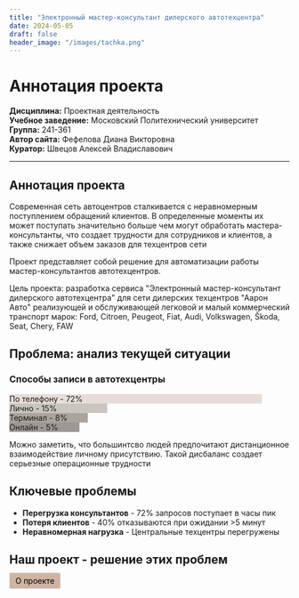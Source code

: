 ```yaml
---
title: "Электронный мастер-консультант дилерского автотехцентра"
date: 2024-05-05
draft: false
header_image: "/images/tachka.png"
---
```

# Аннотация проекта


**Дисциплина:** Проектная деятельность  
**Учебное заведение:** Московский Политехнический университет  
**Группа:** 241-361  
**Автор сайта:** Фефелова Диана Викторовна  
**Куратор:** Швецов Алексей Владиславович  

---

## Аннотация проекта
Современная сеть автоцентров сталкивается с неравномерным поступлением обращений клиентов. В определенные моменты их может поступать значительно больше чем могут обработать мастера-консультанты, что создает трудности для сотрудников и клиентов, а также снижает объем заказов для техцентров сети
 
Проект представляет собой решение для автоматизации работы мастер-консультантов автотехцентров. 

Цель проекта: разработка сервиса "Электронный мастер-консультант дилерского автотехцентра" для сети дилерских техцентров "Аарон Авто" реализующей и обслуживающей легковой и малый коммерческий транспорт марок: Ford, Citroen, Peugeot, Fiat, Audi, Volkswagen, Škoda, Seat, Chery, FAW

## Проблема: анализ текущей ситуации

<div class="survey-results mb5">
  <h3 class="tc f3">Способы записи в автотехцентры</h3>
  <div class="chart-container">
    <div class="chart-bar" style="width: 90%; background-color:rgb(231, 221, 216);">
      <span>По телефону - 72%</span>
    </div>
    <div class="chart-bar" style="width: 35%; background-color:rgb(200, 198, 190);">
      <span>Лично - 15%</span>
    </div>
    <div class="chart-bar" style="width: 28%; background-color:rgb(170, 164, 159);">
      <span>Терминал - 8%</span>
    </div>
    <div class="chart-bar" style="width: 25%; background-color:rgb(157, 151, 149);">
      <span>Онлайн - 5%</span>
    </div>
  </div>
</div>


Можно заметить, что большинтсво людей предпочитают дистанционное взаимодействие личному присутствию. Такой дисбаланс создает серьезные операционные трудности

<div class="problem-statement pa4 bg-light-gray">
  <h2 class="f3">Ключевые проблемы</h2>
  <ul class="problem-list">
    <li> <strong>Перегрузка консультантов</strong> - 72% запросов поступает в часы пик</li>
    <li> <strong>Потеря клиентов</strong> - 40% отказываются при ожидании >5 минут</li>
    <li> <strong>Неравномерная нагрузка</strong> - Центральные техцентры перегружены</li>
  </ul>
</div>

## Наш проект - решение этих проблем 


<a href="/about/" style="text-decoration:none; color:#000000; background-color:#cfb4a1; padding:5px 10px; border-radius:3px; border:1px solid #d0d0d0; transition:all 0.3s ease;">О проекте</a>